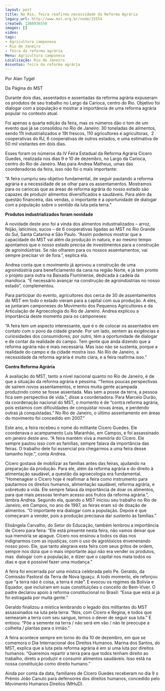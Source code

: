 ```yaml
---
layout: post
title: No Rio, feira reafirma necessidade da Reforma Agrária
legacy_url: http://www.mst.org.br/node/15554
created: 1386936550
images: []
video: 
tags:
- Agricultura camponesa
- Rio de Janeiro
- feira da reforma agrária
Menu: Agricultura camponesa
Localização: Rio de Janeiro
Assuntos: feira da reforma agrária
---
```



Por Alan Tygel

Da Página do MST

Durante dois dias, assentados e assentadas da reforma agrária expuseram os produtos de seu trabalho no Largo da Carioca, centro do Rio. Objetivo foi dialogar com a população e mostrar a importância de uma reforma agrária popular no contexto atual.


Foi apenas a quarta edição da feira, mas os números dão o tom de um evento que já se consolidou no Rio de Janeiro: 30 toneladas de alimentos, sendo 11t industrializados e 19t frescos, 110 agricultores e agricultoras,  2 cooperativas do RJ, 6 cooperativas de outros estados, e uma estimativa de 50 mil visitantes em dois dias.


Esses foram os números da IV Feira Estadual da Reforma Agrária Cícero Guedes, realizada nos dias 9 e 10 de dezembro, no Largo da Carioca, centro do Rio de Janeiro. Mas para Andrea Matheus, umas das coordenadoras da feira, isso não foi o mais importante:


“A feira cumpriu seu objetivo fundamental, de seguir pautando a reforma agrária e a necessidade de se olhar para os assentamentos. Mostramos para os cariocas que as áreas de reforma agrária do nosso estado são capazes de produzir alimentos diversificados e saudáveis. Para além da questão financeira, das vendas, o importante é a oportunidade de dialogar com a população sobre o sentido da luta pela terra.”


**Produtos industrializados foram novidade**


A novidade deste ano foi a vinda dos alimentos industrializados – arroz, feijão, laticínios, sucos – de 6 cooperativas ligadas ao MST no Rio Grande do Sul, Santa Catarina e São Paulo. “Assim podemos mostrar que a capacidade do MST vai além da produção in natura, e ao mesmo tempo apontamos que o nosso estado precisa de investimentos para a construção de agroindústrias. Se não olharem para os nossos assentamentos, vai sempre precisar vir de fora.”, explica ela.


Andrea conta que o movimento já aprovou a construção de uma agroindústria para beneficiamento da cana na região Norte, e já tem pronto o projeto para outra na Baixada Fluminense, dedicada à cadeia da mandioca. “É necessário avançar na construção de agroindústrias no nosso estado”, complementou.


Para participar do evento, agricultores dos cerca de 30 de assentamentos do MST em todo o estado vieram para a capital com sua produção. A eles, se juntaram camponeses do Movimento dos Pequenos Agricultores e da Articulação de Agroecologia do Rio de Janeiro. Andrea explicou a importância deste momento para os camponeses:


“A feira tem um aspecto interessante, que é o de colocar os assentados em contato com o povo da cidade grande. Por um lado, sentem as exigências e curiosidades dos consumidores; por outro, têm a oportunidade de dialogar e de contar da realidade do campo. Tem gente que anda dizendo que a reforma agrária não é mais necessária. Mas isso não se sustenta, porque a realidade do campo e da cidade mostra isso. No Rio de Janeiro, a necessidade da reforma agrária é muito clara, e a feira reafirma isso.”


**Contra Reforma Agrária**


A avaliação do MST, tanto a nível nacional quanto no Rio de Janeiro, é de que a situação da reforma agrária é péssima. “Temos poucas perspectivas de saírem novos assentamentos, e temos muita gente acampada produzindo como se fosse assentada. Mas sem a posse da terra, a pessoa fica sem perspectiva de vida.”, disse a coordenadora. Para Marcelo Durão, da coordenação nacional do MST, o momento é de “contra reforma agrária, pois estamos com dificuldades de conquistar novas áreas, e perdendo outras já conquistadas.” No Rio de Janeiro, o último assentamento em áreas do movimento foi concedido em 2007.”


Este ano, a feira recebeu o nome do militante Cícero Guedes. Ele coordenava o acampamento Luis Maranhão, em Campos, e foi assassinado em janeiro deste ano. “A feira mantém viva a memória do Cícero. Ele sempre pautou isso com as famílias, sempre falava da importância das feiras. O trabalho dele foi essencial pra chegarmos a uma feira desse tamanho hoje.”, conta Andrea.


Cícero gostava de mobilizar as famílias antes das feiras, ajudando na preparação da produção. Para ele, além da reforma agrária e do direito à alimentação saudável, a questão da agroecologia era fundamental. “Homenagear o Cícero hoje é reafirmar a feira como instrumento para pautarmos os direitos humanos, alimentação saudável, reforma agrária, e sobretudo a vida. Ele sempre falava da importância de doar os alimentos, para que mais pessoas tenham acesso aos frutos da reforma agrária.”, lembra Andrea. Segundo ela, quando o MST iniciou seu trabalho no Rio de Janeiro, em Campos, no ano de 1997, as feiras eram só de doação de alimentos. “O importante era dialogar com a população. Depois é que começaram a vender, pois a produção precisava dar sustento às famílias.”


Elisângela Carvalho, do Setor do Educação, também lembrou a importância de Cícero para feira: “Ele está presente nesta feira, não vamos deixar que sua memória se apague. Cícero nos ensinou a todos os dias nos indignarmos com as injustiças, com o uso de agrotóxicos envenenando nosso povo. Ele, que tanto alegrava esta feira com seus gritos de ordem, sempre nos dizia que o mais importante aqui não era vender os produtos, mas  dialogar com a população, e dizer que o capital nos mata todos os dias e que é possível fazer uma mudança.”


A feira foi encerrada por uma mística celebrada pelo Pe. Geraldo, da Comissão Pastoral da Terra de Nova Iguaçu. A todo momento, ele reforçou que “a terra não é coisa, a terra é mãe”. E evocou os regimes da Bolívia e Equador, que incluíram em suas constituições o conceito do Bem-Viver. O padre declarou apoio à reforma constitucional no Brasil: “Essa que está aí já foi estragada por muita gente.”


Geraldo finalizou a mística lembrando o legado dos militantes do MST assassinados na luta pela terra: “Nós, com Cícero e Regina, e todos que semearam a terra com seu sangue, temos o dever de seguir sua luta.” E entoou: “Põe a semente na terra / não será em vão / não te preocupe a colheita / plantas para o irmão.”


A feira acontece sempre em torno do dia 10 de dezembro, em que se comemora o Dia Internacional dos Direitos Humanos. Marina dos Santos, do MST, explica que a luta pela reforma agrária é em si uma luta por direitos humanos: “Queremos repartir a terra para que todos tenham direito ao trabalho, direto a produzir e consumir alimentos saudáveis. Isso está na nossa constituição como direito humano.”


Ainda por conta da data, familiares de Cícero Guedes receberam no dia 9 o Prêmio João Canuto para defensores dos direitos humanos, concedido pelo Movimento Humanos Direitos (MHuD).
 
